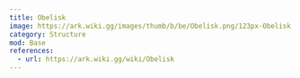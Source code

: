 ```yaml
---
title: Obelisk
image: https://ark.wiki.gg/images/thumb/b/be/Obelisk.png/123px-Obelisk.png
category: Structure
mod: Base
references:
  - url: https://ark.wiki.gg/wiki/Obelisk
---
```

